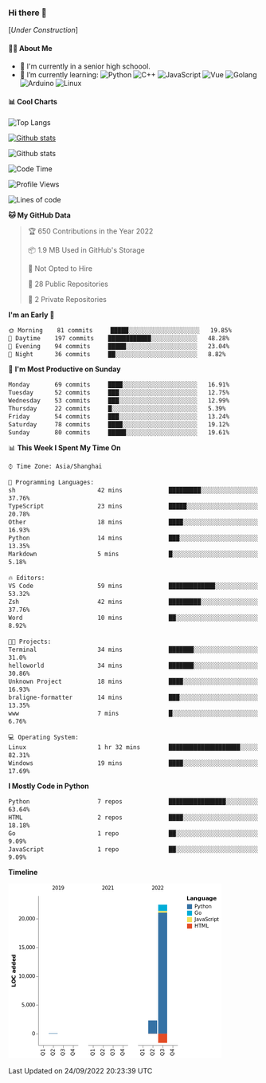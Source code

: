 ### Hi there 👋

\[*Under Construction*\]

<!--
**NoNormalCreeper/NoNormalCreeper** is a ✨ _special_ ✨ repository because its `README.md` (this file) appears on your GitHub profile.

Here are some ideas to get you started:

- 🔭 I’m currently working on ...
- 🌱 I’m currently learning ...
- 👯 I’m looking to collaborate on ...
- 🤔 I’m looking for help with ...
- 💬 Ask me about ...
- 📫 How to reach me: ...
- 😄 Pronouns: ...
- ⚡ Fun fact: ...
-->

#### 👩‍💻 About Me

- 🏫 I'm currently in a senior high schoool.
- 🌱 I’m currently learning: 
![Python](https://img.shields.io/badge/-Python-blue?style=flat-square&logo=Python&logoColor=fff)
![C++](https://img.shields.io/badge/-C%2B%2B-00599C?style=flat-square&logo=C%2B%2B&logoColor=fff)
![JavaScript](https://img.shields.io/badge/-JavaScript-ffca18?style=flat-square&logo=JavaScript&logoColor=fff)
![Vue](https://img.shields.io/badge/-Vue-4FC08D?style=flat-square&logo=Vue.js&logoColor=fff)
![Golang](https://img.shields.io/badge/-Go-007d9c?style=flat-square&logo=Go&logoColor=fff)
![Arduino](https://img.shields.io/badge/-Arduino-00979D?style=flat-square&logo=Arduino&logoColor=fff)
![Linux](https://img.shields.io/badge/-Linux-FCC624?style=flat-square&logo=Linux&logoColor=fff)

#### 📊 Cool Charts

![Top Langs](https://github-readme-stats.vercel.app/api/top-langs/?username=NoNormalCreeper&layout=compact)

[![Github stats](https://github-readme-stats.vercel.app/api?username=NoNormalCreeper&show_icons=true)](https://github.com/anuraghazra/github-readme-stats)

![Github stats](https://github-profile-trophy.vercel.app/?username=NoNormalCreeper)


<!--START_SECTION:waka-->
![Code Time](http://img.shields.io/badge/Code%20Time-111%20hrs%2025%20mins-blue)

![Profile Views](http://img.shields.io/badge/Profile%20Views-1-blue)

![Lines of code](https://img.shields.io/badge/From%20Hello%20World%20I%27ve%20Written-23%20Thousand%20lines%20of%20code-blue)

**🐱 My GitHub Data** 

> 🏆 650 Contributions in the Year 2022
 > 
> 📦 1.9 MB Used in GitHub's Storage 
 > 
> 🚫 Not Opted to Hire
 > 
> 📜 28 Public Repositories 
 > 
> 🔑 2 Private Repositories  
 > 
**I'm an Early 🐤** 

```text
🌞 Morning    81 commits     █████░░░░░░░░░░░░░░░░░░░░   19.85% 
🌆 Daytime    197 commits    ████████████░░░░░░░░░░░░░   48.28% 
🌃 Evening    94 commits     █████░░░░░░░░░░░░░░░░░░░░   23.04% 
🌙 Night      36 commits     ██░░░░░░░░░░░░░░░░░░░░░░░   8.82%

```
📅 **I'm Most Productive on Sunday** 

```text
Monday       69 commits     ████░░░░░░░░░░░░░░░░░░░░░   16.91% 
Tuesday      52 commits     ███░░░░░░░░░░░░░░░░░░░░░░   12.75% 
Wednesday    53 commits     ███░░░░░░░░░░░░░░░░░░░░░░   12.99% 
Thursday     22 commits     █░░░░░░░░░░░░░░░░░░░░░░░░   5.39% 
Friday       54 commits     ███░░░░░░░░░░░░░░░░░░░░░░   13.24% 
Saturday     78 commits     ████░░░░░░░░░░░░░░░░░░░░░   19.12% 
Sunday       80 commits     █████░░░░░░░░░░░░░░░░░░░░   19.61%

```


📊 **This Week I Spent My Time On** 

```text
⌚︎ Time Zone: Asia/Shanghai

💬 Programming Languages: 
sh                       42 mins             █████████░░░░░░░░░░░░░░░░   37.76% 
TypeScript               23 mins             █████░░░░░░░░░░░░░░░░░░░░   20.78% 
Other                    18 mins             ████░░░░░░░░░░░░░░░░░░░░░   16.93% 
Python                   14 mins             ███░░░░░░░░░░░░░░░░░░░░░░   13.35% 
Markdown                 5 mins              █░░░░░░░░░░░░░░░░░░░░░░░░   5.18%

🔥 Editors: 
VS Code                  59 mins             █████████████░░░░░░░░░░░░   53.32% 
Zsh                      42 mins             █████████░░░░░░░░░░░░░░░░   37.76% 
Word                     10 mins             ██░░░░░░░░░░░░░░░░░░░░░░░   8.92%

🐱‍💻 Projects: 
Terminal                 34 mins             ███████░░░░░░░░░░░░░░░░░░   31.0% 
helloworld               34 mins             ███████░░░░░░░░░░░░░░░░░░   30.86% 
Unknown Project          18 mins             ████░░░░░░░░░░░░░░░░░░░░░   16.93% 
braligne-formatter       14 mins             ███░░░░░░░░░░░░░░░░░░░░░░   13.35% 
www                      7 mins              █░░░░░░░░░░░░░░░░░░░░░░░░   6.76%

💻 Operating System: 
Linux                    1 hr 32 mins        ████████████████████░░░░░   82.31% 
Windows                  19 mins             ████░░░░░░░░░░░░░░░░░░░░░   17.69%

```

**I Mostly Code in Python** 

```text
Python                   7 repos             ████████████████░░░░░░░░░   63.64% 
HTML                     2 repos             ████░░░░░░░░░░░░░░░░░░░░░   18.18% 
Go                       1 repo              ██░░░░░░░░░░░░░░░░░░░░░░░   9.09% 
JavaScript               1 repo              ██░░░░░░░░░░░░░░░░░░░░░░░   9.09%

```


**Timeline**

![Chart not found](https://raw.githubusercontent.com/NoNormalCreeper/NoNormalCreeper/main/charts/bar_graph.png) 


 Last Updated on 24/09/2022 20:23:39 UTC
<!--END_SECTION:waka-->

